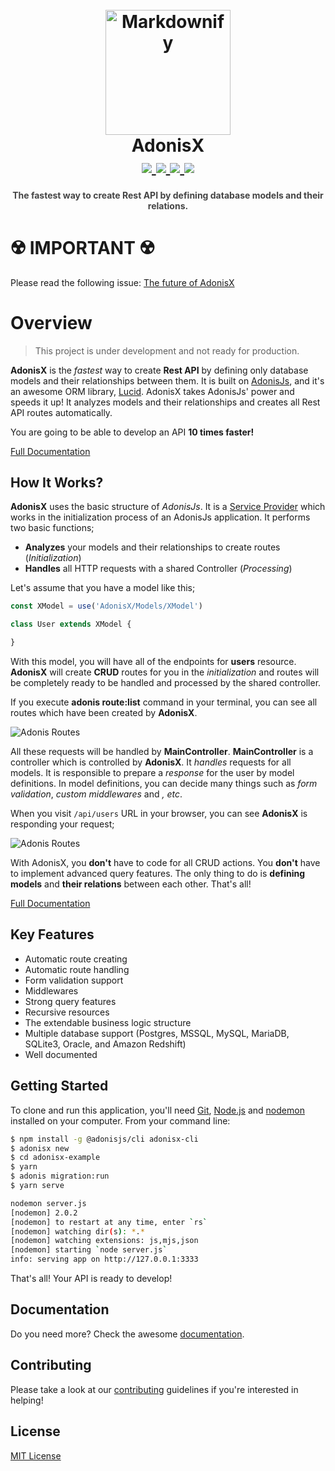 <h1 align="center">
  <br>
  <a href="https://adonisx.github.io">
    <img src="https://adonisx.github.io/logo.png" alt="Markdownify" width="200">
  </a>
  <br>
  AdonisX
  <br>
  <a href="https://travis-ci.org/adonisx/adonisx" target="_blank">
    <img src="https://travis-ci.org/adonisx/adonisx.svg?branch=master">
  </a>
  <a href="https://sonarcloud.io/dashboard?id=ozziest_apix" target="_blank">
    <img src="https://sonarcloud.io/api/project_badges/measure?project=ozziest_apix&metric=alert_status">
  </a>
  <a href="https://github.com/adonisx/adonisx/issues" target="_blank">
    <img src="https://img.shields.io/github/issues/adonisx/adonisx.svg">
  </a>
  <a href="https://opensource.org/licenses/MIT" target="_blank">
    <img src="https://img.shields.io/badge/license-MIT-blue.svg">
  </a>
</h1>

<h4 align="center" style="color: #444">
  The fastest way to create Rest API by defining database models and their relations.
</h4>

# ☢️ IMPORTANT ☢️

Please read the following issue: [The future of AdonisX](https://github.com/adonisx/adonisx/issues/33)

# Overview

> This project is under development and not ready for production.

**AdonisX** is the *fastest* way to create **Rest API** by defining only database models and their relationships between them. It is built on [AdonisJs](https://adonisjs.com), and it's an awesome ORM library, [Lucid](https://adonisjs.com/docs/4.1/lucid). AdonisX takes AdonisJs' power and speeds it up! It analyzes models and their relationships and creates all Rest API routes automatically.

You are going to be able to develop an API **10 times faster!**

[Full Documentation](https://adonisx.github.io)

## How It Works?

**AdonisX** uses the basic structure of *AdonisJs*. It is a [Service Provider](https://adonisjs.com/docs/4.1/service-providers) which works in the initialization process of an AdonisJs application. It performs two basic functions;

- **Analyzes** your models and their relationships to create routes (*Initialization*)
- **Handles** all HTTP requests with a shared Controller (*Processing*)

Let's assume that you have a model like this;

```js
const XModel = use('AdonisX/Models/XModel')

class User extends XModel {

}
```

With this model, you will have all of the endpoints for **users** resource. **AdonisX** will create **CRUD** routes for you in the *initialization* and routes will be completely ready to be handled and processed by the shared controller.

If you execute **adonis route:list** command in your terminal, you can see all routes which have been created by **AdonisX**. 

![Adonis Routes](https://adonisx.github.io/images/03-routes.jpg)

All these requests will be handled by **MainController**. **MainController** is a controller which is controlled by **AdonisX**. It *handles* requests for all models. It is responsible to prepare a *response* for the user by model definitions. In model definitions, you can decide many things such as *form validation*, *custom middlewares* and *, etc*.

When you visit `/api/users` URL in your browser, you can see **AdonisX** is responding your request;

![Adonis Routes](https://adonisx.github.io/images/01-paginate.jpg)

With AdonisX, you **don't** have to code for all CRUD actions. You **don't** have to implement advanced query features. The only thing to do is **defining models** and **their relations** between each other. That's all! <Emoji code="1f389"></Emoji>

[Full Documentation](https://adonisx.github.io)

## Key Features

- Automatic route creating
- Automatic route handling
- Form validation support
- Middlewares
- Strong query features
- Recursive resources
- The extendable business logic structure
- Multiple database support (Postgres, MSSQL, MySQL, MariaDB, SQLite3, Oracle, and Amazon Redshift)
- Well documented

## Getting Started

To clone and run this application, you'll need [Git](https://git-scm.com/), [Node.js](https://nodejs.org) and [nodemon](https://www.npmjs.com/package/nodemon) installed on your computer. From your command line:

```bash
$ npm install -g @adonisjs/cli adonisx-cli
$ adonisx new
$ cd adonisx-example
$ yarn
$ adonis migration:run
$ yarn serve

nodemon server.js
[nodemon] 2.0.2
[nodemon] to restart at any time, enter `rs`
[nodemon] watching dir(s): *.*
[nodemon] watching extensions: js,mjs,json
[nodemon] starting `node server.js`
info: serving app on http://127.0.0.1:3333
```

That's all! Your API is ready to develop!

## Documentation

Do you need more? Check the awesome [documentation](https://adonisx.github.io).

## Contributing

Please take a look at our [contributing](https://adonisx.github.io/01-introduction/#contribution-guide) guidelines if you're interested in helping!

## License

[MIT License](LICENSE)

